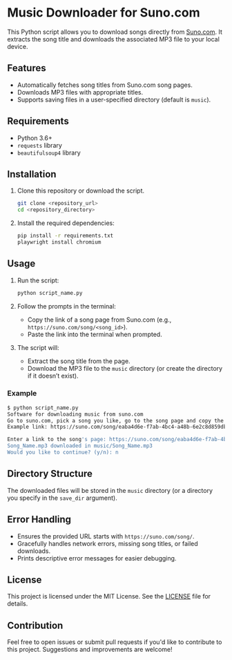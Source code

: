 
# Music Downloader for Suno.com

This Python script allows you to download songs directly from [Suno.com](https://suno.com). It extracts the song title and downloads the associated MP3 file to your local device.

## Features

- Automatically fetches song titles from Suno.com song pages.
- Downloads MP3 files with appropriate titles.
- Supports saving files in a user-specified directory (default is `music`).

## Requirements

- Python 3.6+
- `requests` library
- `beautifulsoup4` library

## Installation

1. Clone this repository or download the script.
   ```bash
   git clone <repository_url>
   cd <repository_directory>
   ```

2. Install the required dependencies:
   ```bash
   pip install -r requirements.txt
   playwright install chromium
   ```

## Usage

1. Run the script:
   ```bash
   python script_name.py
   ```

2. Follow the prompts in the terminal:
   - Copy the link of a song page from Suno.com (e.g., `https://suno.com/song/<song_id>`).
   - Paste the link into the terminal when prompted.

3. The script will:
   - Extract the song title from the page.
   - Download the MP3 file to the `music` directory (or create the directory if it doesn’t exist).

### Example

```bash
$ python script_name.py
Software for downloading music from suno.com
Go to suno.com, pick a song you like, go to the song page and copy the link.
Example link: https://suno.com/song/eaba4d6e-f7ab-4bc4-a48b-6e2c8d859dbc

Enter a link to the song's page: https://suno.com/song/eaba4d6e-f7ab-4bc4-a48b-6e2c8d859dbc
Song_Name.mp3 downloaded in music/Song_Name.mp3
Would you like to continue? (y/n): n
```

## Directory Structure

The downloaded files will be stored in the `music` directory (or a directory you specify in the `save_dir` argument).

## Error Handling

- Ensures the provided URL starts with `https://suno.com/song/`.
- Gracefully handles network errors, missing song titles, or failed downloads.
- Prints descriptive error messages for easier debugging.

## License

This project is licensed under the MIT License. See the [LICENSE](LICENSE) file for details.

## Contribution

Feel free to open issues or submit pull requests if you'd like to contribute to this project. Suggestions and improvements are welcome!

